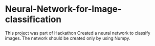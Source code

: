# Neural-Network-for-Image-classification
This project was part of Hackathon
Created a neural network to classify images.
The network should be created only by using Numpy.
